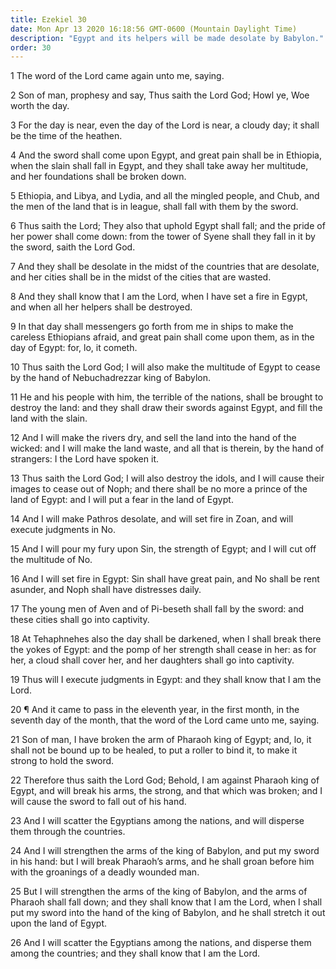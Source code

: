 ```yaml
---
title: Ezekiel 30
date: Mon Apr 13 2020 16:18:56 GMT-0600 (Mountain Daylight Time)
description: "Egypt and its helpers will be made desolate by Babylon."
order: 30
---
```


1 The word of the Lord came again unto me, saying.

2 Son of man, prophesy and say, Thus saith the Lord God; Howl ye, Woe worth the day.

3 For the day is near, even the day of the Lord is near, a cloudy day; it shall be the time of the heathen.

4 And the sword shall come upon Egypt, and great pain shall be in Ethiopia, when the slain shall fall in Egypt, and they shall take away her multitude, and her foundations shall be broken down.

5 Ethiopia, and Libya, and Lydia, and all the mingled people, and Chub, and the men of the land that is in league, shall fall with them by the sword.

6 Thus saith the Lord; They also that uphold Egypt shall fall; and the pride of her power shall come down: from the tower of Syene shall they fall in it by the sword, saith the Lord God.

7 And they shall be desolate in the midst of the countries that are desolate, and her cities shall be in the midst of the cities that are wasted.

8 And they shall know that I am the Lord, when I have set a fire in Egypt, and when all her helpers shall be destroyed.

9 In that day shall messengers go forth from me in ships to make the careless Ethiopians afraid, and great pain shall come upon them, as in the day of Egypt: for, lo, it cometh.

10 Thus saith the Lord God; I will also make the multitude of Egypt to cease by the hand of Nebuchadrezzar king of Babylon.

11 He and his people with him, the terrible of the nations, shall be brought to destroy the land: and they shall draw their swords against Egypt, and fill the land with the slain.

12 And I will make the rivers dry, and sell the land into the hand of the wicked: and I will make the land waste, and all that is therein, by the hand of strangers: I the Lord have spoken it.

13 Thus saith the Lord God; I will also destroy the idols, and I will cause their images to cease out of Noph; and there shall be no more a prince of the land of Egypt: and I will put a fear in the land of Egypt.

14 And I will make Pathros desolate, and will set fire in Zoan, and will execute judgments in No.

15 And I will pour my fury upon Sin, the strength of Egypt; and I will cut off the multitude of No.

16 And I will set fire in Egypt: Sin shall have great pain, and No shall be rent asunder, and Noph shall have distresses daily.

17 The young men of Aven and of Pi-beseth shall fall by the sword: and these cities shall go into captivity.

18 At Tehaphnehes also the day shall be darkened, when I shall break there the yokes of Egypt: and the pomp of her strength shall cease in her: as for her, a cloud shall cover her, and her daughters shall go into captivity.

19 Thus will I execute judgments in Egypt: and they shall know that I am the Lord.

20 ¶ And it came to pass in the eleventh year, in the first month, in the seventh day of the month, that the word of the Lord came unto me, saying.

21 Son of man, I have broken the arm of Pharaoh king of Egypt; and, lo, it shall not be bound up to be healed, to put a roller to bind it, to make it strong to hold the sword.

22 Therefore thus saith the Lord God; Behold, I am against Pharaoh king of Egypt, and will break his arms, the strong, and that which was broken; and I will cause the sword to fall out of his hand.

23 And I will scatter the Egyptians among the nations, and will disperse them through the countries.

24 And I will strengthen the arms of the king of Babylon, and put my sword in his hand: but I will break Pharaoh’s arms, and he shall groan before him with the groanings of a deadly wounded man.

25 But I will strengthen the arms of the king of Babylon, and the arms of Pharaoh shall fall down; and they shall know that I am the Lord, when I shall put my sword into the hand of the king of Babylon, and he shall stretch it out upon the land of Egypt.

26 And I will scatter the Egyptians among the nations, and disperse them among the countries; and they shall know that I am the Lord.
